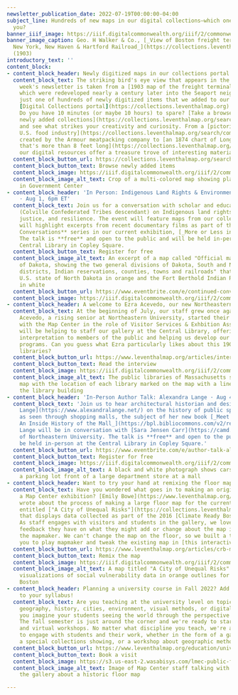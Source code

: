```yaml
---
newsletter_publication_date: 2022-07-19T00:00:00-04:00
subject_line: Hundreds of new maps in our digital collections—which one will inspire
  you?
banner_iiif_image: https://iiif.digitalcommonwealth.org/iiif/2/commonwealth:d791w527w/505,2604,11069,2705/1200,/0/default.jpg
banner_image_caption: Geo. H Walker & Co., [_View of Boston freight terminals, the
  New York, New Haven & Hartford Railroad_](https://collections.leventhalmap.org/search/commonwealth:df65xz27g)
  (1903)
introductory_text: ''
content_block:
- content_block_header: Newly digitized maps in our collections portal
  content_block_text: The striking bird's eye view that appears in the header of this
    week's newsletter is taken from a [1903 map of the freight terminals](https://collections.leventhalmap.org/search/commonwealth:df65xz27g)
    which were redeveloped nearly a century later into the Seaport neighborhood. It's
    just one of hundreds of newly digitized items that we added to our ever-growing
    [Digital Collections portal](https://collections.leventhalmap.org) this week.
    Do you have 10 minutes (or maybe 10 hours) to spare? [Take a browse through the
    newly added collections](https://collections.leventhalmap.org/search?per_page=50&q=&sort=system_create_dtsi+desc)
    and see what strikes your creativity and curiosity. From a [pictorial map of the
    U.S. food industry](https://collections.leventhalmap.org/search/commonwealth:4q77jf53r)
    created by the Armour meatpacking company to [an 1874 chart of Long Island Sound
    that's more than 8 feet long](https://collections.leventhalmap.org/search/commonwealth:w6636s756),
    our digital resources offer a treasure trove of interesting material.
  content_block_button_url: https://collections.leventhalmap.org/search?per_page=50&q=&sort=system_create_dtsi+desc
  content_block_button_text: Browse newly added items
  content_block_image: https://iiif.digitalcommonwealth.org/iiif/2/commonwealth:f47554722/full/,1200/0/default.jpg
  content_block_image_alt_text: Crop of a multi-colored map showing planned construction
    in Government Center
- content_block_header: 'In Person: Indigenous Land Rights & Environmental Justice
    · Aug 1, 6pm ET'
  content_block_text: Join us for a conversation with scholar and educator [Dina Gilio-Whitaker](https://dgwconsulting.org/#bio)
    (Colville Confederated Tribes descendant) on Indigenous land rights, environmental
    justice, and resilience. The event will feature maps from our collections and
    will highlight excerpts from recent documentary films as part of the **Continued
    Conversations** series in our current exhibition, [_More or Less in Common_](https://www.leventhalmap.org/digital-exhibitions/more-or-less-in-common/)_._
    The talk is **free** and open to the public and will be held in-person at the
    Central Library in Copley Square.
  content_block_button_text: Register for free
  content_block_image_alt_text: An excerpt of a map called "Official map of the territory
    of Dakota, showing the two general divisions of Dakota, South and North, the land
    districts, Indian reservations, counties, towns and railroads" that shows the
    U.S. state of North Dakota in orange and the Fort Berthold Indian Reservation
    in white
  content_block_button_url: https://www.eventbrite.com/e/continued-conversations-indigenous-land-rights-with-dina-gilio-whitaker-tickets-378019676027?aff=newsletter20220718
  content_block_image: https://iiif.digitalcommonwealth.org/iiif/2/commonwealth:4m90fb35q/80,121,3713,2479/full/0/default.jpg
- content_block_header: A welcome to Ezra Acevedo, our new Northeastern co-op
  content_block_text: At the beginning of July, our staff grew once again as Ezra
    Acevedo, a rising senior at Northeastern University, started their co-op term
    with the Map Center in the role of Visitor Services & Exhbition Assistant. Ezra
    will be helping to staff our gallery at the Central Library, offering tours and
    interpretation to members of the public and helping us develop our exhibition
    programs. Can you guess what Ezra particularly likes about this 1904 map of Massachusetts
    libraries?
  content_block_button_url: https://www.leventhalmap.org/articles/interview-with-ezra/
  content_block_button_text: Read the interview
  content_block_image: https://iiif.digitalcommonwealth.org/iiif/2/commonwealth:wd3761139/full/full/0/default.jpg
  content_block_image_alt_text: The public libraries of Massachusetts shown on a 1904
    map with the location of each library marked on the map with a line drawing of
    the library building
- content_block_header: 'In-Person Author Talk: Alexandra Lange · Aug 4, 4pm ET'
  content_block_text: 'Join us to hear architectural historian and design critic [Alexandra
    Lange](https://www.alexandralange.net/) on the history of public space in America
    as seen through shopping malls, the subject of her new book [_Meet Me by the Fountain:
    An Inside History of the Mall_](https://bpl.bibliocommons.com/v2/record/S75C8224624).
    Lange will be in conversation with [Sara Jensen Carr](https://camd.northeastern.edu/faculty/sara-jensen-carr/)
    of Northeastern University. The talk is **free** and open to the public and will
    be held in-person at the Central Library in Copley Square.'
  content_block_button_url: https://www.eventbrite.com/e/author-talk-alexandra-lange-on-meet-me-by-the-fountain-tickets-373389186107?aff=newsletter20220718
  content_block_button_text: Register for free
  content_block_image: https://iiif.digitalcommonwealth.org/iiif/2/commonwealth:0g354t14z/full/,1200/0/default.jpg
  content_block_image_alt_text: A black and white photograph shows cars parked in
    a parking lot front of a large department store at a mall
- content_block_header: Want to try your hand at remixing the floor map in our gallery?
  content_block_text: Have you wondered what goes in to making an original map for
    a Map Center exhibition? [Emily Bowe](https://www.leventhalmap.org/about/people/emily-bowe/)
    wrote about the process of making a large floor map for the current exhibition
    entitled ["A City of Unequal Risks"](https://collections.leventhalmap.org/search/commonwealth:4t64k502g)
    that displays data collected as part of the 2016 [Climate Ready Boston report](https://www.boston.gov/sites/default/files/embed/2/20161207_climate_ready_boston_digital2.pdf).
    As staff engages with visitors and students in the gallery, we love hearing what
    feedback they have on what they might add or change about the map if they were
    the mapmaker. We can't change the map on the floor, so we built a tool that allows
    you to play mapmaker and tweak the existing map in [this interactive](https://map-remix.glitch.me/).
  content_block_button_url: https://www.leventhalmap.org/articles/crb-map-remix/
  content_block_button_text: Remix the map
  content_block_image: https://iiif.digitalcommonwealth.org/iiif/2/commonwealth:js9592363/full/1200,/0/default.jpg
  content_block_image_alt_text: A map titled "A City of Unequal Risks" showing the
    visualizations of social vulnerability data in orange outlines for the City of
    Boston
- content_block_header: Planning a university course in Fall 2022? Add a map visit
    to your syllabus!
  content_block_text: Are you teaching at the university level on topics related to
    geography, history, cities, environment, visual methods, or digital studies? Can
    you imagine your students seeing the world through the perspective of a geographer?
    The fall semester is just around the corner and we're ready to start booking in-person
    and virtual workshops. No matter what discipline you teach, we're always excited
    to engage with students and their work, whether in the form of a gallery tour,
    a special collections showing, or a workshop about geographic methods.
  content_block_button_url: https://www.leventhalmap.org/education/university/
  content_block_button_text: Book a visit
  content_block_image: https://s3.us-east-2.wasabisys.com/lmec-public-files/newsletters/LMEC-univ-visit.jpg
  content_block_image_alt_text: Image of Map Center staff talking with students visiting
    the gallery about a historic floor map

---
```

